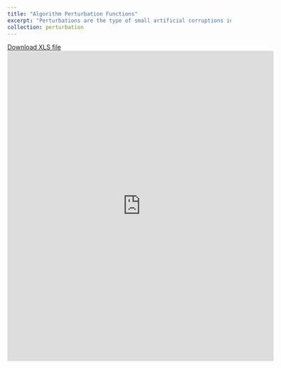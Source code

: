 ```yaml
---
title: "Algorithm Perturbation Functions"
excerpt: "Perturbations are the type of small artificial corruptions introduced into clean samples so as to fool the target machine learning algorithm. The option includes FGSM, PGD, DbBA, Threshold Attack, NewtonFool, PGD permutated Gradient descent, PGD - Iterative, PGD - Single Shot, ZOO, Spatial Transformation, BIM, Momentum Iterative, Auto Attack, Shadow Attack, JSMA, SimBA, SimBA-DCT, DPatch, Carlini & Wagner, IGS, Adversarial Patch, IFS, QL Attack, LBFG, QeBB, UAP, TUAP, and CE."
collection: perturbation
---
```


[Download XLS file](https://github.com/phoenixml/roadmap.github.io/blob/master/files/DPA_driven_by_algorithm_function.xlsx?raw=true)
<embed src="https://phoenixml.github.io/roadmap.github.io/files/List_of_Data_Poisoning_Attacks_Driven_By_Algorithm.pdf" width="600" height="700" type="application/pdf" />
